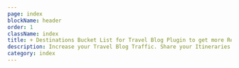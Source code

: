 ```yaml
---
page: index
blockName: header
order: 1
className: index
title: + Destinations Bucket List for Travel Blog Plugin to get more Readers 
description: Increase your Travel Blog Traffic. Share your Itineraries as a Freebie to get your Readers Email. Increase visitor engagement. Boost your Travel Affiliate Marketing conversion rate. Fast Plugin to install a Destination Wish List integrated with your blog. 
category: index
---
```


<ImportMarkdown slug="index-header"/>

<ImportMarkdown slug="readers-benefit"/>
